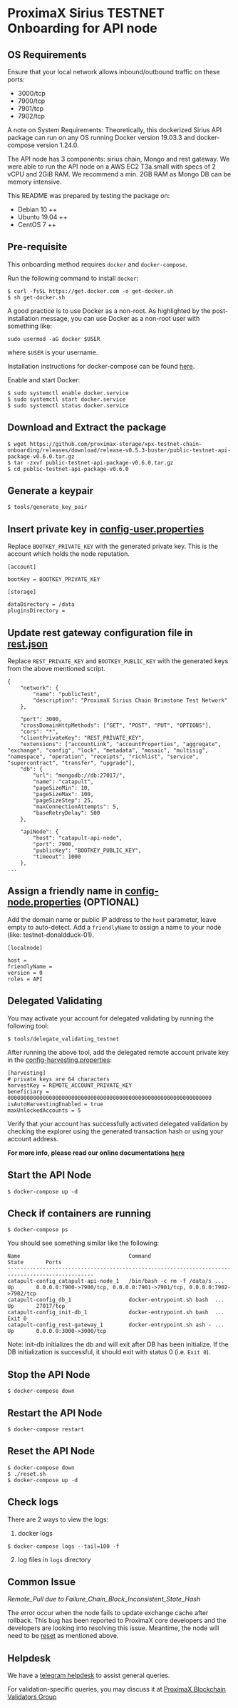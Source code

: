# ProximaX Sirius TESTNET Onboarding for API node

## OS Requirements
Ensure that your local network allows inbound/outbound traffic on these ports:
- 3000/tcp
- 7900/tcp
- 7901/tcp
- 7902/tcp

A note on System Requirements:
Theoretically, this dockerized Sirius API package can run on any OS running Docker version 19.03.3 and docker-compose version 1.24.0.

The API node has 3 components:  sirius chain, Mongo and rest gateway.  We were able to run the API node on a AWS EC2 T3a.small with specs of 2 vCPU and 2GiB RAM.  We recommend a min. 2GB RAM as Mongo DB can be memory intensive.

This README was prepared by testing the package on:
- Debian 10 ++
- Ubuntu 19.04 ++
- CentOS 7 ++

## Pre-requisite
This onboarding method requires `docker` and `docker-compose`.  

Run the following command to install `docker`:
```
$ curl -fsSL https://get.docker.com -o get-docker.sh
$ sh get-docker.sh
```

A good practice is to use Docker as a non-root.  As highlighted by the post-installation message, you can use Docker as a non-root user with something like:
```
sudo usermod -aG docker $USER
```
where `$USER` is your username.

Installation instructions for docker-compose can be found [here](https://docs.docker.com/compose/install/). 

Enable and start Docker:
```
$ sudo systemctl enable docker.service
$ sudo systemctl start docker.service
$ sudo systemctl status docker.service
```

## Download and Extract the package
```
$ wget https://github.com/proximax-storage/xpx-testnet-chain-onboarding/releases/download/release-v0.5.3-buster/public-testnet-api-package-v0.6.0.tar.gz
$ tar -zxvf public-testnet-api-package-v0.6.0.tar.gz
$ cd public-testnet-api-package-v0.6.0
```

## Generate a keypair
```
$ tools/generate_key_pair
```

## Insert private key in [config-user.properties](resources/config-user.properties)

Replace `BOOTKEY_PRIVATE_KEY` with the generated private key. This is the account which holds the node reputation.

```
[account]

bootKey = BOOTKEY_PRIVATE_KEY 

[storage]

dataDirectory = /data
pluginsDirectory = 
```

## Update rest gateway configuration file in [rest.json](restuserconfig/rest.json)

Replace `REST_PRIVATE_KEY` and `BOOTKEY_PUBLIC_KEY` with the generated keys from the above mentioned script.

```
{
    "network": {
        "name": "publicTest",
        "description": "ProximaX Sirius Chain Brimstone Test Network"
    },

    "port": 3000,
    "crossDomainHttpMethods": ["GET", "POST", "PUT", "OPTIONS"],
    "cors": "*",
    "clientPrivateKey": "REST_PRIVATE_KEY",
    "extensions": ["accountLink", "accountProperties", "aggregate", "exchange", "config", "lock", "metadata", "mosaic", "multisig", "namespace", "operation", "receipts", "richlist", "service", "supercontract", "transfer", "upgrade"],
    "db": {
        "url": "mongodb://db:27017/",
        "name": "catapult",
        "pageSizeMin": 10,
        "pageSizeMax": 100,
        "pageSizeStep": 25,
        "maxConnectionAttempts": 5,
        "baseRetryDelay": 500
    },

    "apiNode": {
        "host": "catapult-api-node",
        "port": 7900,
        "publicKey": "BOOTKEY_PUBLIC_KEY",
        "timeout": 1000
    },
...
```

## Assign a friendly name in  [config-node.properties](resources/config-node.properties) (OPTIONAL)

Add the domain name or public IP address to the `host` parameter, leave empty to auto-detect. Add a `friendlyName` to assign a name to your node (like: testnet-donaldduck-01).

```
[localnode]

host =
friendlyName =
version = 0
roles = API
```

## Delegated Validating
You may activate your account for delegated validating by running the following tool:
```
$ tools/delegate_validating_testnet
```

After running the above tool, add the delegated remote account private key in the [config-harvesting.properties](resources/config-harvesting.properties):
```
[harvesting]
# private keys are 64 characters
harvestKey = REMOTE_ACCOUNT_PRIVATE_KEY
beneficiary = 0000000000000000000000000000000000000000000000000000000000000000
isAutoHarvestingEnabled = true
maxUnlockedAccounts = 5
```

Verify that your account has successfully activated delegated validation by checking the explorer using the generated transaction hash or using your account address.

**For more info, please read our online documentations [here](https://bcdocs.xpxsirius.io/docs/protocol/validating/)**

## Start the API Node
```
$ docker-compose up -d
```

## Check if containers are running
```
$ docker-compose ps
```
You should see something similar like the following:
```
Name                                  Command                        State       Ports
-------------------------------------------------------------------------------------------------
catapult-config_catapult-api-node_1   /bin/bash -c rm -f /data/s ...   Up       0.0.0.0:7900->7900/tcp, 0.0.0.0:7901->7901/tcp, 0.0.0.0:7902->7902/tcp
catapult-config_db_1                  docker-entrypoint.sh bash  ...   Up       27017/tcp
catapult-config_init-db_1             docker-entrypoint.sh bash  ...   Exit 0
catapult-config_rest-gateway_1        docker-entrypoint.sh ash - ...   Up       0.0.0.0:3000->3000/tcp
```

Note:  init-db initializes the db and will exit after DB has been initialize.  If the DB initialization is successful, it should exit with status 0 (i.e. `Exit 0`).

## Stop the API Node
```
$ docker-compose down
```

## Restart the API Node
```
$ docker-compose restart
```

## Reset the API Node
```
$ docker-compose down
$ ./reset.sh
$ docker-compose up -d
```

## Check logs
There are 2 ways to view the logs:
1. docker logs
```
$ docker-compose logs --tail=100 -f
```

2. log files in `logs` directory

## Common Issue
*Remote_Pull due to Failure_Chain_Block_Inconsistent_State_Hash*

The error occur when the node fails to update exchange cache after rollback.  This bug has been reported to ProximaX core developers and the developers are looking into resolving this issue.  Meantime, the node will need to be [reset](#Reset-the-API-Node) as mentioned above.

## Helpdesk
We have a [telegram helpdesk](https://t.me/proximaxhelpdesk) to assist general queries.

For validation-specific queries, you may discuss it at [ProximaX Blockchain Validators Group](https://t.me/xpxtestnetvalidator)
